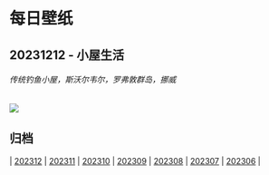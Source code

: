 # 每日壁纸

## 20231212 - 小屋生活

###### 传统钓鱼小屋，斯沃尔韦尔，罗弗敦群岛，挪威

![](https://www.bing.com/th?id=OHR.LofotenRorbu_ZH-CN7790383976_UHD.jpg)

## 归档

| [202312](/202312/README.md)
| [202311](/202311/README.md)
| [202310](/202310/README.md)
| [202309](/202309/README.md)
| [202308](/202308/README.md)
| [202307](/202307/README.md)
| [202306](/202306/README.md)
|